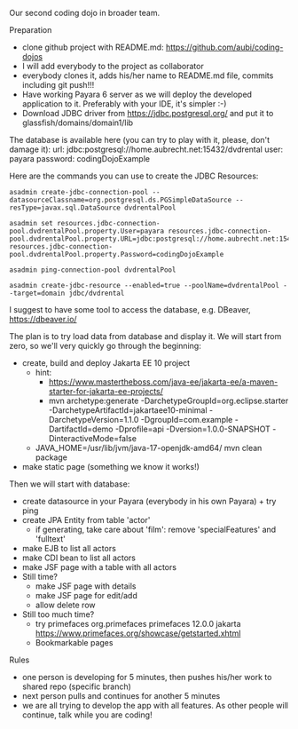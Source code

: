 Our second coding dojo in broader team.

Preparation
* clone github project with README.md: https://github.com/aubi/coding-dojos
* I will add everybody to the project as collaborator
* everybody clones it, adds his/her name to README.md file, commits including git push!!!
* Have working Payara 6 server as we will deploy the developed application to it. Preferably with your IDE, it's simpler :-)
* Download JDBC driver from https://jdbc.postgresql.org/ and put it to glassfish/domains/domain1/lib

The database is available here (you can try to play with it, please, don't damage it):
url: jdbc:postgresql://home.aubrecht.net:15432/dvdrental
user: payara
password: codingDojoExample

Here are the commands you can use to create the JDBC Resources:

    asadmin create-jdbc-connection-pool --datasourceClassname=org.postgresql.ds.PGSimpleDataSource --resType=javax.sql.DataSource dvdrentalPool

    asadmin set resources.jdbc-connection-pool.dvdrentalPool.property.User=payara resources.jdbc-connection-pool.dvdrentalPool.property.URL=jdbc:postgresql://home.aubrecht.net:15432/dvdrental resources.jdbc-connection-pool.dvdrentalPool.property.Password=codingDojoExample

    asadmin ping-connection-pool dvdrentalPool

    asadmin create-jdbc-resource --enabled=true --poolName=dvdrentalPool --target=domain jdbc/dvdrental

I suggest to have some tool to access the database, e.g. DBeaver, https://dbeaver.io/


The plan is to try load data from database and display it. We will start from zero, so we'll very quickly go through the beginning:
* create, build and deploy Jakarta EE 10 project
  * hint:
    * https://www.mastertheboss.com/java-ee/jakarta-ee/a-maven-starter-for-jakarta-ee-projects/
    * mvn archetype:generate -DarchetypeGroupId=org.eclipse.starter -DarchetypeArtifactId=jakartaee10-minimal -DarchetypeVersion=1.1.0 -DgroupId=com.example -DartifactId=demo -Dprofile=api -Dversion=1.0.0-SNAPSHOT -DinteractiveMode=false
  * JAVA_HOME=/usr/lib/jvm/java-17-openjdk-amd64/ mvn clean package
* make static page (something we know it works!)

Then we will start with database:
* create datasource in your Payara (everybody in his own Payara) + try ping
* create JPA Entity from table 'actor'
  * if generating, take care about 'film': remove 'specialFeatures' and 'fulltext'
* make EJB to list all actors
* make CDI bean to list all actors
* make JSF page with a table with all actors
* Still time?
  * make JSF page with details
  * make JSF page for edit/add
  * allow delete row
* Still too much time?
  * try primefaces
        <dependency>
            <groupId>org.primefaces</groupId>
            <artifactId>primefaces</artifactId>
            <version>12.0.0</version>
            <classifier>jakarta</classifier>
        </dependency>
        <html xmlns:p="http://primefaces.org/ui">
        https://www.primefaces.org/showcase/getstarted.xhtml
  * Bookmarkable pages

Rules
* one person is developing for 5 minutes, then pushes his/her work to shared repo (specific branch)
* next person pulls and continues for another 5 minutes
* we are all trying to develop the app with all features. As other people will continue, talk while you are coding!
